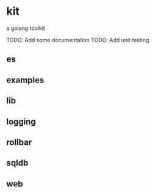 # kit
a golang toolkit

TODO: Add some documentation
TODO: Add unit testing


## es

## examples

## lib

## logging

## rollbar

## sqldb

## web

